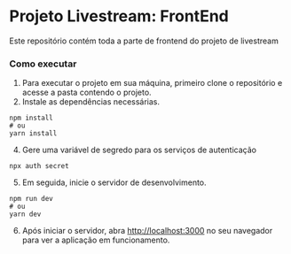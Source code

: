 # Projeto Livestream: FrontEnd

Este repositório contém toda a parte de frontend do projeto de livestream

### **Como executar**

1. Para executar o projeto em sua máquina, primeiro clone o repositório e acesse a pasta contendo o projeto.
2. Instale as dependências necessárias.
```
npm install
# ou
yarn install
```

4. Gere uma variável de segredo para os serviços de autenticação
```
npx auth secret
```

5. Em seguida, inicie o servidor de desenvolvimento.
```
npm run dev
# ou
yarn dev
```

6. Após iniciar o servidor, abra [http://localhost:3000](http://localhost:3000) no seu navegador para ver a aplicação em funcionamento.

